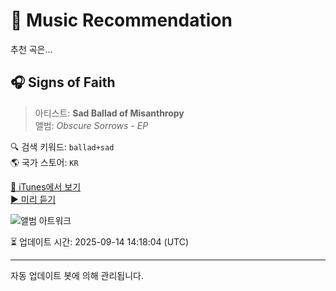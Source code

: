 
# 🎵 Music Recommendation

추천 곡은...

## 🎧 Signs of Faith  
> 아티스트: **Sad Ballad of Misanthropy**  
> 앨범: _Obscure Sorrows - EP_  

🔍 검색 키워드: `ballad+sad`  
🌎 국가 스토어: `KR`

[🔗 iTunes에서 보기](https://music.apple.com/kr/album/signs-of-faith/1588418952?i=1588418953&uo=4)  
[▶️ 미리 듣기](https://audio-ssl.itunes.apple.com/itunes-assets/AudioPreview125/v4/1c/03/ce/1c03ce75-47af-3070-126b-8d30a64fd312/mzaf_3877136780588712556.plus.aac.p.m4a)

![앨범 아트워크](https://is1-ssl.mzstatic.com/image/thumb/Music115/v4/85/98/0f/85980f55-8ded-3b47-a586-63bbfae1184b/198002313416.jpg/100x100bb.jpg)

⏳ 업데이트 시간: 2025-09-14 14:18:04 (UTC)

---
자동 업데이트 봇에 의해 관리됩니다.
